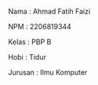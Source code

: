 Nama    : Ahmad Fatih Faizi

NPM     : 2206819344

Kelas   : PBP B

Hobi    : Tidur

Jurusan : Ilmu Komputer